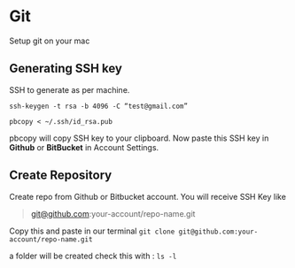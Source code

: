 # Git
Setup git on your mac


## Generating SSH key
SSH to generate as per machine.

`ssh-keygen -t rsa -b 4096 -C “test@gmail.com”`

`pbcopy < ~/.ssh/id_rsa.pub`

pbcopy will copy SSH key to your clipboard.
Now paste this SSH key in **Github** or **BitBucket** in Account Settings.

## Create Repository

Create repo from Github or Bitbucket account.
You will receive SSH Key like
>git@github.com:your-account/repo-name.git

Copy this and paste in our terminal
`git clone git@github.com:your-account/repo-name.git`

a folder will be created check this with :
`ls -l`